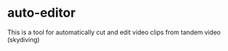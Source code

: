 # auto-editor
This is a tool for automatically cut and edit video clips from tandem video (skydiving)
